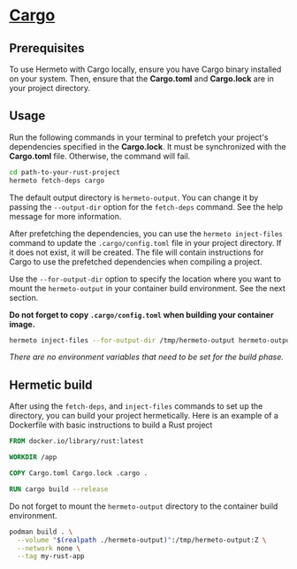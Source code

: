 # [Cargo][]

## Prerequisites

To use Hermeto with Cargo locally, ensure you have Cargo binary installed on
your system. Then, ensure that the **Cargo.toml** and **Cargo.lock** are in your
project directory.

## Usage

Run the following commands in your terminal to prefetch your project's
dependencies specified in the **Cargo.lock**. It must be synchronized with the
**Cargo.toml** file. Otherwise, the command will fail.

```bash
cd path-to-your-rust-project
hermeto fetch-deps cargo
```

The default output directory is `hermeto-output`. You can change it by passing
the `--output-dir` option for the `fetch-deps` command. See the help message
for more information.

After prefetching the dependencies, you can use the `hermeto inject-files`
command to update the `.cargo/config.toml` file in your project directory. If it
does not exist, it will be created. The file will contain instructions for Cargo
to use the prefetched dependencies when compiling a project.

Use the `--for-output-dir` option to specify the location where you want to
mount the `hermeto-output` in your container build environment. See the next
section.

**Do not forget to copy `.cargo/config.toml` when building your container
image.**

```bash
hermeto inject-files --for-output-dir /tmp/hermeto-output hermeto-output
```

*There are no environment variables that need to be set for the build phase.*

## Hermetic build

After using the `fetch-deps`, and `inject-files` commands to set up the
directory, you can build your project hermetically. Here is an example of a
Dockerfile with basic instructions to build a Rust project

```dockerfile
FROM docker.io/library/rust:latest

WORKDIR /app

COPY Cargo.toml Cargo.lock .cargo .

RUN cargo build --release
```

Do not forget to mount the `hermeto-output` directory to the container build
environment.

```bash
podman build . \
  --volume "$(realpath ./hermeto-output)":/tmp/hermeto-output:Z \
  --network none \
  --tag my-rust-app
```

[Cargo]: https://doc.rust-lang.org/cargo
